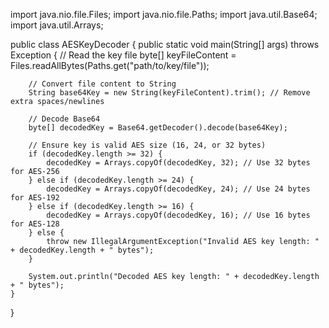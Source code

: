 import java.nio.file.Files;
import java.nio.file.Paths;
import java.util.Base64;
import java.util.Arrays;

public class AESKeyDecoder {
    public static void main(String[] args) throws Exception {
        // Read the key file
        byte[] keyFileContent = Files.readAllBytes(Paths.get("path/to/key/file"));

        // Convert file content to String
        String base64Key = new String(keyFileContent).trim(); // Remove extra spaces/newlines

        // Decode Base64
        byte[] decodedKey = Base64.getDecoder().decode(base64Key);

        // Ensure key is valid AES size (16, 24, or 32 bytes)
        if (decodedKey.length >= 32) {
            decodedKey = Arrays.copyOf(decodedKey, 32); // Use 32 bytes for AES-256
        } else if (decodedKey.length >= 24) {
            decodedKey = Arrays.copyOf(decodedKey, 24); // Use 24 bytes for AES-192
        } else if (decodedKey.length >= 16) {
            decodedKey = Arrays.copyOf(decodedKey, 16); // Use 16 bytes for AES-128
        } else {
            throw new IllegalArgumentException("Invalid AES key length: " + decodedKey.length + " bytes");
        }

        System.out.println("Decoded AES key length: " + decodedKey.length + " bytes");
    }
}